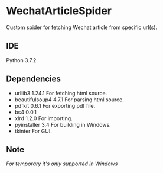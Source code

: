 # WechatArticleSpider
Custom spider for fetching Wechat article from specific url(s).

## IDE
Python 3.7.2

## Dependencies
+ urllib3         1.24.1  For fetching html source.
+ beautifulsoup4  4.7.1   For parsing html source.
+ pdfkit          0.6.1   For exporting pdf file.
+ bs4             0.0.1
+ xlrd            1.2.0   For importing.
+ pyinstaller     3.4     For building in Windows.
+ tkinter                 For GUI.

## Note
*For temporary it's only supported in Windows*